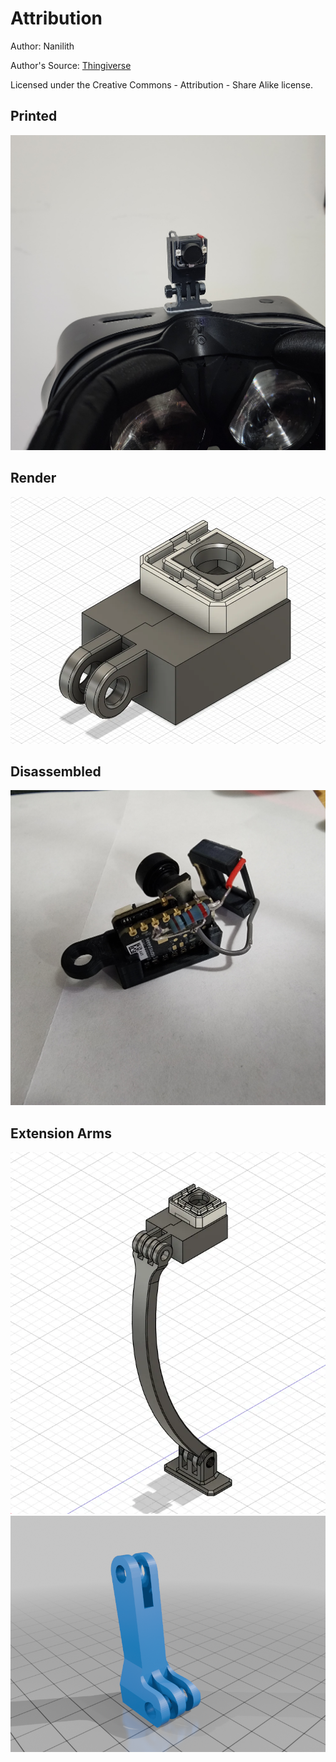 # Attribution
Author: Nanilith

Author's Source: [Thingiverse](https://www.thingiverse.com/thing:6682171)

Licensed under the Creative Commons - Attribution - Share Alike license.


## Printed
![In Use](./images/b4ed03fb-df96-4257-9b9f-a77e132c4eba.jpg)


## Render
![Render](./images/4dd6fa85-8a62-4e96-8b38-ba4228e5f6c1.webp)

## Disassembled
![disassembled](./images/64293c00-a387-472c-a255-912734a8e615.jpg)

## Extension Arms
![Extension 1](./images/da312562-2bbb-4aa6-8c2b-f41f01abdef7.webp)
![Extension 2](./images/db25e36d-6f0a-442f-8aee-e5e2d7861d9d.png)

